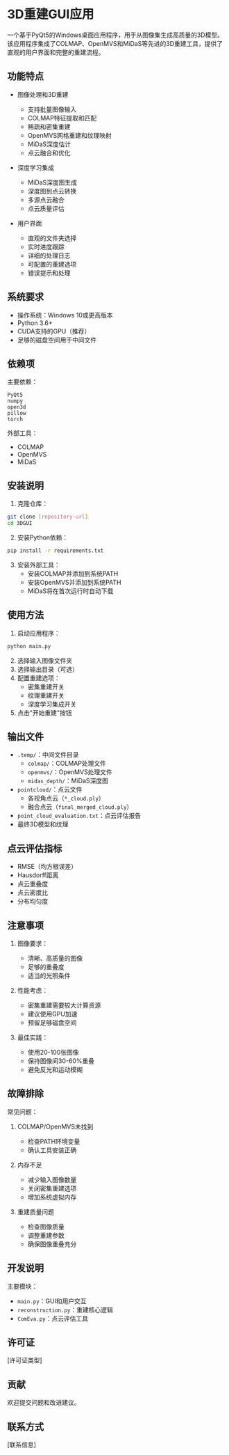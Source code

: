 # 3D重建GUI应用

一个基于PyQt5的Windows桌面应用程序，用于从图像集生成高质量的3D模型。该应用程序集成了COLMAP、OpenMVS和MiDaS等先进的3D重建工具，提供了直观的用户界面和完整的重建流程。

## 功能特点

- 图像处理和3D重建
  * 支持批量图像输入
  * COLMAP特征提取和匹配
  * 稀疏和密集重建
  * OpenMVS网格重建和纹理映射
  * MiDaS深度估计
  * 点云融合和优化

- 深度学习集成
  * MiDaS深度图生成
  * 深度图到点云转换
  * 多源点云融合
  * 点云质量评估

- 用户界面
  * 直观的文件夹选择
  * 实时进度跟踪
  * 详细的处理日志
  * 可配置的重建选项
  * 错误提示和处理

## 系统要求

- 操作系统：Windows 10或更高版本
- Python 3.6+
- CUDA支持的GPU（推荐）
- 足够的磁盘空间用于中间文件

## 依赖项

主要依赖：
```
PyQt5
numpy
open3d
pillow
torch
```

外部工具：
- COLMAP
- OpenMVS
- MiDaS

## 安装说明

1. 克隆仓库：
```bash
git clone [repository-url]
cd 3DGUI
```

2. 安装Python依赖：
```bash
pip install -r requirements.txt
```

3. 安装外部工具：
   - 安装COLMAP并添加到系统PATH
   - 安装OpenMVS并添加到系统PATH
   - MiDaS将在首次运行时自动下载

## 使用方法

1. 启动应用程序：
```bash
python main.py
```

2. 选择输入图像文件夹
3. 选择输出目录（可选）
4. 配置重建选项：
   - 密集重建开关
   - 纹理重建开关
   - 深度学习集成开关
5. 点击"开始重建"按钮

## 输出文件

- `.temp/`：中间文件目录
  * `colmap/`：COLMAP处理文件
  * `openmvs/`：OpenMVS处理文件
  * `midas_depth/`：MiDaS深度图
- `pointcloud/`：点云文件
  * 各视角点云（`*_cloud.ply`）
  * 融合点云（`final_merged_cloud.ply`）
- `point_cloud_evaluation.txt`：点云评估报告
- 最终3D模型和纹理

## 点云评估指标

- RMSE（均方根误差）
- Hausdorff距离
- 点云重叠度
- 点云密度比
- 分布均匀度

## 注意事项

1. 图像要求：
   - 清晰、高质量的图像
   - 足够的重叠度
   - 适当的光照条件

2. 性能考虑：
   - 密集重建需要较大计算资源
   - 建议使用GPU加速
   - 预留足够磁盘空间

3. 最佳实践：
   - 使用20-100张图像
   - 保持图像间30-60%重叠
   - 避免反光和运动模糊

## 故障排除

常见问题：
1. COLMAP/OpenMVS未找到
   - 检查PATH环境变量
   - 确认工具安装正确

2. 内存不足
   - 减少输入图像数量
   - 关闭密集重建选项
   - 增加系统虚拟内存

3. 重建质量问题
   - 检查图像质量
   - 调整重建参数
   - 确保图像重叠充分

## 开发说明

主要模块：
- `main.py`：GUI和用户交互
- `reconstruction.py`：重建核心逻辑
- `ComEva.py`：点云评估工具

## 许可证

[许可证类型]

## 贡献

欢迎提交问题和改进建议。

## 联系方式

[联系信息]
